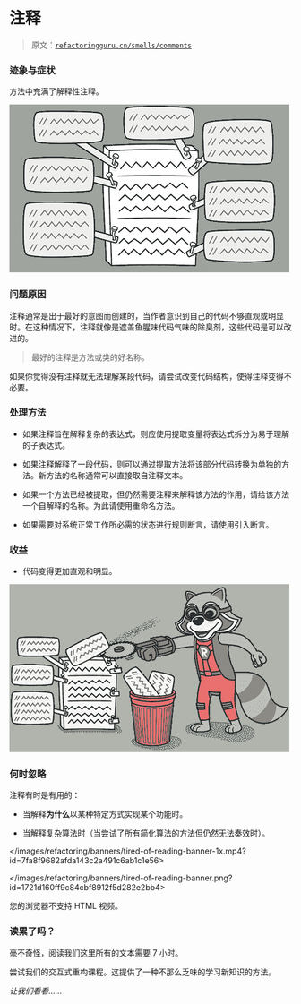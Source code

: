 # 注释

> 原文：[`refactoringguru.cn/smells/comments`](https://refactoringguru.cn/smells/comments)

### 迹象与症状

方法中充满了解释性注释。

![](img/8e5f0094c7bdcf4a0c4e6c213ad8fc48.png)

### 问题原因

注释通常是出于最好的意图而创建的，当作者意识到自己的代码不够直观或明显时。在这种情况下，注释就像是遮盖鱼腥味代码气味的除臭剂，这些代码是可以改进的。

> 最好的注释是方法或类的好名称。

如果你觉得没有注释就无法理解某段代码，请尝试改变代码结构，使得注释变得不必要。

### 处理方法

+   如果注释旨在解释复杂的表达式，则应使用提取变量将表达式拆分为易于理解的子表达式。

+   如果注释解释了一段代码，则可以通过提取方法将该部分代码转换为单独的方法。新方法的名称通常可以直接取自注释文本。

+   如果一个方法已经被提取，但仍然需要注释来解释该方法的作用，请给该方法一个自解释的名称。为此请使用重命名方法。

+   如果需要对系统正常工作所必需的状态进行规则断言，请使用引入断言。

### 收益

+   代码变得更加直观和明显。

![](img/985d9e0b169b2aa6a13c1d325556ba35.png)

### 何时忽略

注释有时是有用的：

+   当解释**为什么**以某种特定方式实现某个功能时。

+   当解释复杂算法时（当尝试了所有简化算法的方法但仍然无法奏效时）。

</images/refactoring/banners/tired-of-reading-banner-1x.mp4?id=7fa8f9682afda143c2a491c6ab1c1e56>

</images/refactoring/banners/tired-of-reading-banner.png?id=1721d160ff9c84cbf8912f5d282e2bb4>

您的浏览器不支持 HTML 视频。

### 读累了吗？

毫不奇怪，阅读我们这里所有的文本需要 7 小时。

尝试我们的交互式重构课程。这提供了一种不那么乏味的学习新知识的方法。

*让我们看看……*
